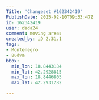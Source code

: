 ```yaml
---
Title: 'Changeset #162342419'
PublishDate: 2025-02-10T09:33:47Z
id: 162342419
user: dada24
comment: moving areas
created_by: iD 2.31.1
tags:
- Montenegro
- Budva
bbox:
  min_lon: 18.8443184
  min_lat: 42.2928815
  max_lon: 18.8446805
  max_lat: 42.2931282

---
```

